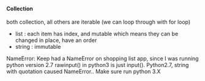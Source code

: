 #### Collection
both collection, all others are iterable (we can loop through with for loop)
- list : each item has index, and mutable which means they can be changed in place, have an order
- string : immutable 

NameError: 
Keep had a NameError on shopping list app, since I was running python version 2.7
rawinput() in python3 is just input(). 
Python2.7, string with quotation caused NameError.. Make sure run python 3.X
 